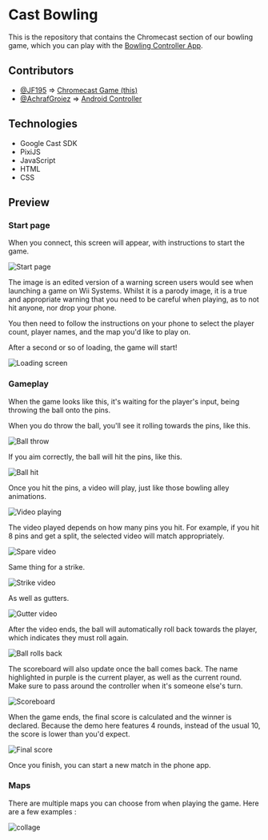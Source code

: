 # Cast Bowling

This is the repository that contains the Chromecast section of our bowling game, which you can play with the [Bowling Controller App](https://github.com/AD6F/bowling-controller).

## Contributors

- [@JF195](https://www.github.com/JF195) => [Chromecast Game (this)](https://github.com/AD6F/cast-bowling)
- [@AchrafGroiez](https://github.com/AchrafGroiez) => [Android Controller](https://github.com/AD6F/bowling-controller/)

## Technologies

- Google Cast SDK
- PixiJS
- JavaScript
- HTML
- CSS

## Preview

### Start page

When you connect, this screen will appear, with instructions to start the game.

![Start page](https://github.com/user-attachments/assets/4ce84898-1ab6-41e6-ab6a-2b50ad7621a0)

The image is an edited version of a warning screen users would see when launching a game on Wii Systems. Whilst it is a parody image, it is a true and appropriate warning that you need to be careful when playing, as to not hit anyone, nor drop your phone.

You then need to follow the instructions on your phone to select the player count, player names, and the map you'd like to play on.

After a second or so of loading, the game will start!

![Loading screen](https://github.com/user-attachments/assets/8168925f-4f0c-484a-ad5d-9a37cbbac3e8)

### Gameplay

When the game looks like this, it's waiting for the player's input, being throwing the ball onto the pins.

When you do throw the ball, you'll see it rolling towards the pins, like this.

![Ball throw](https://github.com/user-attachments/assets/a0629874-531d-4e53-b977-2881e46e8cb3)

If you aim correctly, the ball will hit the pins, like this.

![Ball hit](https://github.com/user-attachments/assets/f3f94aaf-85df-4b29-a088-a59d8f86a1ea)

Once you hit the pins, a video will play, just like those bowling alley animations.

![Video playing](https://github.com/user-attachments/assets/b09de3d1-d4d1-4384-8769-15f5f0991989)

The video played depends on how many pins you hit. For example, if you hit 8 pins and get a split, the selected video will match appropriately.

![Spare video](https://github.com/user-attachments/assets/ec369a3d-f609-487c-be67-79db68c8682c)

Same thing for a strike.

![Strike video](https://github.com/user-attachments/assets/e8d1ca5d-9306-48bc-80c7-ee0ff5304186)

As well as gutters.

![Gutter video](https://github.com/user-attachments/assets/c299895b-1061-4485-830c-80c4af9c85ad)

After the video ends, the ball will automatically roll back towards the player, which indicates they must roll again.

![Ball rolls back](https://github.com/user-attachments/assets/45101854-fbeb-452d-a370-087c111403fb)

The scoreboard will also update once the ball comes back. The name highlighted in purple is the current player, as well as the current round. Make sure to pass around the controller when it's someone else's turn.

![Scoreboard](https://github.com/user-attachments/assets/15a06181-9e83-492c-9ca6-5f8d291f3912)

When the game ends, the final score is calculated and the winner is declared. Because the demo here features 4 rounds, instead of the usual 10, the score is lower than you'd expect.

![Final score](https://github.com/user-attachments/assets/3707b4c1-8b59-4905-ac96-c12f0dbd051e)

Once you finish, you can start a new match in the phone app.

### Maps

There are multiple maps you can choose from when playing the game. Here are a few examples :

![collage](https://github.com/user-attachments/assets/50852590-ef1f-45d8-a4cc-cd8c320a55c4)


